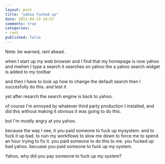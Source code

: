```yaml
---
layout: post
title: "yahoo fucked up"
date: 2013-04-13 14:57
comments: true
categories: 
- rant
published: false
---
```


Note: be warned, rant ahead.

when I start up my web browser
and I find that my homepage is now yahoo
and mwhen I type a search it searches on yahoo
the a yahoo search widget is added to my toolbar

and then I have to look up how to change the default search
then I succesfully do this.
and test it

yet after resarch the search engine is back to yahoo.


of course I'm annoyed by whatever third party production
I installed, and did this without making it obvious it was
going to do this.

but I'm mostly angry at you yahoo.

because the way I see, it you paid someone to fuck up mysystem.
and to fuck it up bad.
to ruin my workflows
to slow me down
to force me to spend an hour trying to fix it.
you paid someone to do this to me.
you fucked up bad yahoo.
becuase you paid someone to fuck up my system.


Yahoo, why did you pay someone to fuck up my system?


